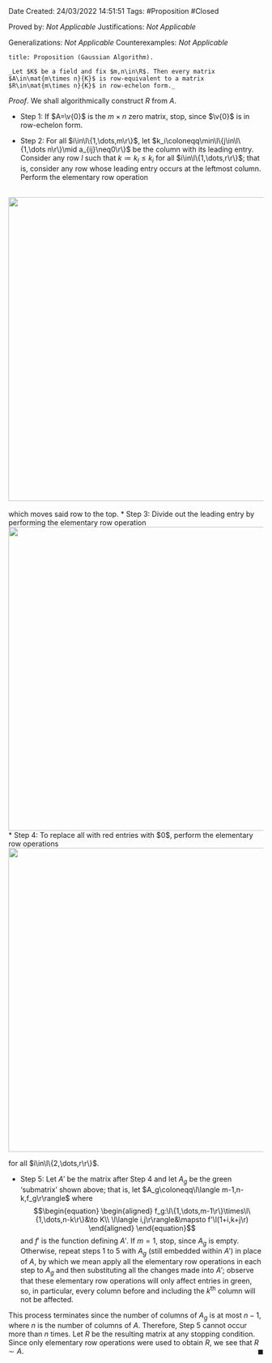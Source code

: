 <br />
<br />

Date Created: 24/03/2022 14:51:51
Tags: #Proposition #Closed 

Proved by: _Not Applicable_
Justifications: _Not Applicable_

Generalizations: _Not Applicable_
Counterexamples: _Not Applicable_

``` ad-Proposition
title: Proposition (Gaussian Algorithm).

_Let $K$ be a field and fix $m,n\in\R$. Then every matrix $A\in\mat{m\times n}{K}$ is row-equivalent to a matrix $R\in\mat{m\times n}{K}$ in row-echelon form._

```

_Proof_. We shall algorithmically construct $R$ from $A$.
* Step 1: If $A=\v{0}$ is the $m\times n$ zero matrix, stop, since $\v{0}$ is in row-echelon form.

* Step 2: For all $i\in\l\{1,\dots,m\r\}$, let $k_i\coloneqq\min\l\{j\in\l\{1,\dots n\r\}\mid a_{ij}\neq0\r\}$ be the column with its leading entry. Consider any row $l$ such that $k\coloneqq k_l\leq k_i$ for all $i\in\l\{1,\dots,r\r\}$; that is, consider any row whose leading entry occurs at the leftmost column. Perform the elementary row operation
<br>
  <center><img src="https://raw.githubusercontent.com/zhaoshenzhai/MathWiki/master/Images/2022-03-24_185733/image.svg", width=600></center>
<br>
  which moves said row to the top.
* Step 3: Divide out the leading entry by performing the elementary row operation
  <center><img src="https://raw.githubusercontent.com/zhaoshenzhai/MathWiki/master/Images/2022-03-24_201822
/image.svg", width=600></center>
* Step 4: To replace all with red entries with $0$, perform the elementary row operations
  <center><img src="https://raw.githubusercontent.com/zhaoshenzhai/MathWiki/master/Images/2022-03-24_203210/image.svg", width=600></center>

  for all $i\in\l\{2,\dots,r\r\}$.
* Step 5: Let $A'$ be the matrix after Step 4 and let $A_g$ be the green $\textrm{`}$submatrix$\textrm{'}$ shown above; that is, let $A_g\coloneqq\l\langle m-1,n-k,f_g\r\rangle$ where
$$\begin{equation}
    \begin{aligned}
        f_g:\l\{1,\dots,m-1\r\}\times\l\{1,\dots,n-k\r\}&\to K\\
        \l\langle i,j\r\rangle&\mapsto f'\l(1+i,k+j\r)
    \end{aligned}
\end{equation}$$
and $f'$ is the function defining $A'$. If $m=1$, stop, since $A_g$ is empty. Otherwise, repeat steps 1 to 5 with $A_g$ (still embedded within $A'$) in place of $A$, by which we mean apply all the elementary row operations in each step to $A_g$ and then substituting all the changes made into $A'$; observe that these elementary row operations will only affect entries in green, so, in particular, every column before and including the $k^\textrm{th}$ column will not be affected.

This process terminates since the number of columns of $A_g$ is at most $n-1$, where $n$ is the number of columns of $A$. Therefore, Step 5 cannot occur more than $n$ times. Let $R$ be the resulting matrix at any stopping condition. Since only elementary row operations were used to obtain $R$, we see that $R\sim A$.<span style="float:right;">$\blacksquare$</span>
